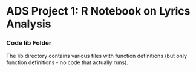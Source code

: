 # ADS Project 1:  R Notebook on Lyrics Analysis

### Code lib Folder

The lib directory contains various files with function definitions (but only function definitions - no code that actually runs).

